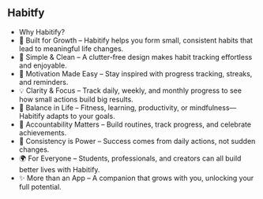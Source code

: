 ## Habitfy


- Why Habitify?
-   🌱 Built for Growth – Habitify helps you form small, consistent habits that lead to meaningful life changes.
-   🎯 Simple & Clean – A clutter-free design makes habit tracking effortless and enjoyable.
-   🚀 Motivation Made Easy – Stay inspired with progress tracking, streaks, and reminders.
-   💡 Clarity & Focus – Track daily, weekly, and monthly progress to see how small actions build big results.
-   🧘 Balance in Life – Fitness, learning, productivity, or mindfulness—Habitify adapts to your goals.
-   🤝 Accountability Matters – Build routines, track progress, and celebrate achievements.
-   🔑 Consistency is Power – Success comes from daily actions, not sudden changes.
-   🌍 For Everyone – Students, professionals, and creators can all build better lives with Habitify.
-   ✨ More than an App – A companion that grows with you, unlocking your full potential.